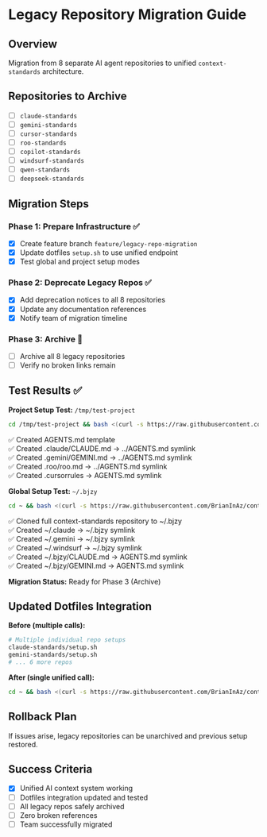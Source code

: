 # Legacy Repository Migration Guide

## Overview
Migration from 8 separate AI agent repositories to unified `context-standards` architecture.

## Repositories to Archive
- [ ] `claude-standards`
- [ ] `gemini-standards` 
- [ ] `cursor-standards`
- [ ] `roo-standards`
- [ ] `copilot-standards`
- [ ] `windsurf-standards`
- [ ] `qwen-standards` 
- [ ] `deepseek-standards`

## Migration Steps

### Phase 1: Prepare Infrastructure ✅
- [x] Create feature branch `feature/legacy-repo-migration`
- [x] Update dotfiles `setup.sh` to use unified endpoint
- [x] Test global and project setup modes

### Phase 2: Deprecate Legacy Repos ✅
- [x] Add deprecation notices to all 8 repositories
- [x] Update any documentation references
- [x] Notify team of migration timeline

### Phase 3: Archive 🔄
- [ ] Archive all 8 legacy repositories
- [ ] Verify no broken links remain

## Test Results ✅

**Project Setup Test:** `/tmp/test-project`
```bash
cd /tmp/test-project && bash <(curl -s https://raw.githubusercontent.com/BrianInAz/context-standards/main/setup-ai-context.sh)
```
✅ Created AGENTS.md template  
✅ Created .claude/CLAUDE.md → ../AGENTS.md symlink  
✅ Created .gemini/GEMINI.md → ../AGENTS.md symlink  
✅ Created .roo/roo.md → ../AGENTS.md symlink  
✅ Created .cursorrules → AGENTS.md symlink  

**Global Setup Test:** `~/.bjzy`
```bash
cd ~ && bash <(curl -s https://raw.githubusercontent.com/BrianInAz/context-standards/main/setup-ai-context.sh)
```
✅ Cloned full context-standards repository to ~/.bjzy  
✅ Created ~/.claude → ~/.bjzy symlink  
✅ Created ~/.gemini → ~/.bjzy symlink  
✅ Created ~/.windsurf → ~/.bjzy symlink  
✅ Created ~/.bjzy/CLAUDE.md → AGENTS.md symlink  
✅ Created ~/.bjzy/GEMINI.md → AGENTS.md symlink  

**Migration Status:** Ready for Phase 3 (Archive)

## Updated Dotfiles Integration

**Before (multiple calls):**
```bash
# Multiple individual repo setups
claude-standards/setup.sh
gemini-standards/setup.sh
# ... 6 more repos
```

**After (single unified call):**
```bash
cd ~ && bash <(curl -s https://raw.githubusercontent.com/BrianInAz/context-standards/main/setup-ai-context.sh)
```

## Rollback Plan
If issues arise, legacy repositories can be unarchived and previous setup restored.

## Success Criteria
- [x] Unified AI context system working
- [ ] Dotfiles integration updated and tested
- [ ] All legacy repos safely archived
- [ ] Zero broken references
- [ ] Team successfully migrated
